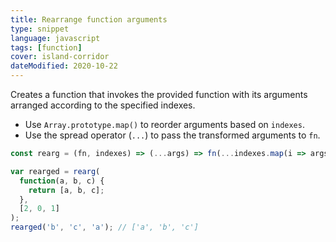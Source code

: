 ```yaml
---
title: Rearrange function arguments
type: snippet
language: javascript
tags: [function]
cover: island-corridor
dateModified: 2020-10-22
---
```


Creates a function that invokes the provided function with its arguments arranged according to the specified indexes.

- Use `Array.prototype.map()` to reorder arguments based on `indexes`.
- Use the spread operator (`...`) to pass the transformed arguments to `fn`.

```js
const rearg = (fn, indexes) => (...args) => fn(...indexes.map(i => args[i]));
```

```js
var rearged = rearg(
  function(a, b, c) {
    return [a, b, c];
  },
  [2, 0, 1]
);
rearged('b', 'c', 'a'); // ['a', 'b', 'c']
```
